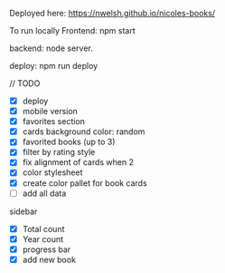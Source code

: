 Deployed here:
https://nwelsh.github.io/nicoles-books/

To run locally
Frontend: npm start

backend: node server.

deploy: npm run deploy

// TODO

- [x] deploy
- [x] mobile version
- [x] favorites section
- [x] cards background color: random
- [x] favorited books (up to 3)
- [x] filter by rating style
- [x] fix alignment of cards when 2
- [x] color stylesheet
- [x] create color pallet for book cards
- [ ] add all data

sidebar
- [x] Total count
- [x] Year count 
- [x] progress bar 
- [x] add new book
